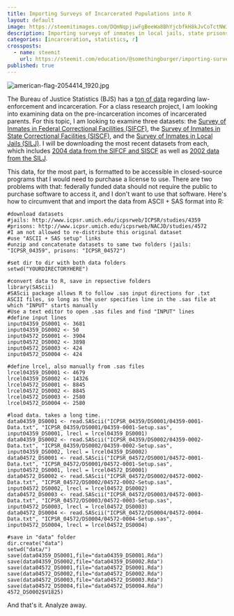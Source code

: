 ```yaml
---
title: Importing Surveys of Incarcerated Populations into R
layout: default
image: https://steemitimages.com/DQmNqpjiwFgBeeWa8BhYjcbfkH8kJvCoTctNWJvp5qa2Yb4/american-flag-2054414_1920.jpg
description: Importing surveys of inmates in local jails, state prisons, and federal prisons from SAS + ASCII format into R.
categories: [incarceration, statistics, r]
crossposts:
  - name: steemit
    url: https://steemit.com/education/@somethingburger/importing-surveys-of-incarcerated-populations-into-r-1512416972-6865041
published: true
---
```


![american-flag-2054414_1920.jpg](https://steemitimages.com/DQmNqpjiwFgBeeWa8BhYjcbfkH8kJvCoTctNWJvp5qa2Yb4/american-flag-2054414_1920.jpg)

The Bureau of Justice Statistics (BJS) has a [ton of data](https://www.bjs.gov/index.cfm?ty=dca) regarding law-enforcement and incarceration. For a class research project, I am looking into examining data on the pre-incarceration incomes of incarcerated parents. For this topic, I am looking to examine three datasets: the [Survey of Inmates in Federal Correctional Facilities (SIFCF)](https://www.bjs.gov/index.cfm?ty=dcdetail&iid=273), the [Survey of Inmates in State Correctional Facilities (SISCF)](https://www.bjs.gov/index.cfm?ty=dcdetail&iid=275), and the [Survey of Inmates in Local Jails (SILJ)](https://www.bjs.gov/index.cfm?ty=dcdetail&iid=274). I will be downloading the most recent datasets from each, which includes [2004 data from the SIFCF and SISCF](http://www.icpsr.umich.edu/icpsrweb/NACJD/studies/4572) as well as [2002 data from the SILJ](http://www.icpsr.umich.edu/icpsrweb/ICPSR/studies/4359).

This data, for the most part, is formatted to be accessible in closed-source programs that I would need to purchase a license to use. There are two problems with that: federally funded data should not require the public to purchase software to access it, and I don't want to use that software. Here's how to circumvent that and import the data from ASCII + SAS format into R:

```
#download datasets
#jails: http://www.icpsr.umich.edu/icpsrweb/ICPSR/studies/4359
#prisons: http://www.icpsr.umich.edu/icpsrweb/NACJD/studies/4572
#I am not allowed to re-distribute this original dataset
#use "ASCII + SAS setup" links
#unzip and concatenate datasets to same two folders (jails: "ICPSR_04359", prisons: "ICPSR_04572")

#set dir to dir with both data folders
setwd("YOURDIRECTORYHERE")

#convert data to R, save in repsective folders
library(SAScii)
#SAScii package allows R to follow .sas input directions for .txt ASCII files, so long as the user specifies line in the .sas file at which "INPUT" starts manually
#Use a text editor to open .sas files and find "INPUT" lines
#define input lines
input04359_DS0001 <- 3681
input04359_DS0002 <- 50
input04572_DS0001 <- 3904
input04572_DS0002 <- 3898
input04572_DS0003 <- 424
input04572_DS0004 <- 424

#define lrcel, also manually from .sas files
lrcel04359_DS0001 <- 4679
lrcel04359_DS0002 <- 14326
lrcel04572_DS0001 <- 8845
lrcel04572_DS0002 <- 8845
lrcel04572_DS0003 <- 2580
lrcel04572_DS0004 <- 2580

#load data. takes a long time.
data04359_DS0001 <- read.SAScii("ICPSR_04359/DS0001/04359-0001-Data.txt", "ICPSR_04359/DS0001/04359-0001-Setup.sas", input04359_DS0001, lrecl = lrcel04359_DS0001)
data04359_DS0002 <- read.SAScii("ICPSR_04359/DS0002/04359-0002-Data.txt", "ICPSR_04359/DS0002/04359-0002-Setup.sas", input04359_DS0002, lrecl = lrcel04359_DS0002)
data04572_DS0001 <- read.SAScii("ICPSR_04572/DS0001/04572-0001-Data.txt", "ICPSR_04572/DS0001/04572-0001-Setup.sas", input04572_DS0001, lrecl = lrcel04572_DS0001)
data04572_DS0002 <- read.SAScii("ICPSR_04572/DS0002/04572-0002-Data.txt", "ICPSR_04572/DS0002/04572-0002-Setup.sas", input04572_DS0002, lrecl = lrcel04572_DS0002)
data04572_DS0003 <- read.SAScii("ICPSR_04572/DS0003/04572-0003-Data.txt", "ICPSR_04572/DS0003/04572-0003-Setup.sas", input04572_DS0003, lrecl = lrcel04572_DS0003) 
data04572_DS0004 <- read.SAScii("ICPSR_04572/DS0004/04572-0004-Data.txt", "ICPSR_04572/DS0004/04572-0004-Setup.sas", input04572_DS0004, lrecl = lrcel04572_DS0004)

#save in "data" folder
dir.create("data")
setwd("data/")
save(data04359_DS0001,file="data04359_DS0001.Rda")
save(data04359_DS0002,file="data04359_DS0002.Rda")
save(data04572_DS0001,file="data04572_DS0001.Rda")
save(data04572_DS0002,file="data04572_DS0002.Rda")
save(data04572_DS0003,file="data04572_DS0003.Rda")
save(data04572_DS0004,file="data04572_DS0004.Rda")
4572_DS0002$V1825)
```

And that's it. Analyze away.